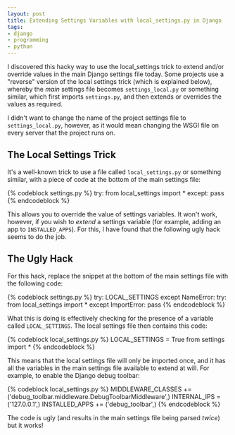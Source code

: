 ```yaml
--- 
layout: post
title: Extending Settings Variables with local_settings.py in Django
tags: 
- django
- programming
- python
---
```


I discovered this hacky way to use the local_settings trick to extend and/or
override values in the main Django settings file today. Some projects use
a "reverse" version of the local settings trick (which is explained below),
whereby the *main* settings file becomes `settings_local.py` or something
similar, which first imports `settings.py`, and then extends or overrides the
values as required.

<!--more-->

I didn't want to change the name of the project settings file to
`settings_local.py`, however, as it would mean changing the WSGI file on every
server that the project runs on.

The Local Settings Trick
------------------------

It's a well-known trick to use a file called `local_settings.py` or something
similar, with a piece of code at the bottom of the main settings file:

{% codeblock settings.py %}
try:
    from local_settings import *
except:
    pass
{% endcodeblock %}

This allows you to override the value of settings variables. It won't work,
however, if you wish to _extend_ a settings variable (for example, adding an
app to `INSTALLED_APPS`). For this, I have found that the following ugly hack
seems to do the job.

The Ugly Hack
-------------

For this hack, replace the snippet at the bottom of the main settings file with
the following code:

{% codeblock settings.py %}
try:
    LOCAL_SETTINGS
except NameError:
    try:
        from local_settings import *
    except ImportError:
        pass
{% endcodeblock %}

What this is doing is effectively checking for the presence of a variable called
`LOCAL_SETTINGS`. The local settings file then contains this code:

{% codeblock local_settings.py %}
LOCAL_SETTINGS = True
from settings import *
{% endcodeblock %}

This means that the local settings file will only be imported once, and it has
all the variables in the main settings file available to extend at will. For
example, to enable the Django debug toolbar:

{% codeblock local_settings.py %}
MIDDLEWARE_CLASSES +=
('debug_toolbar.middleware.DebugToolbarMiddleware',)
INTERNAL_IPS = ('127.0.0.1',)
INSTALLED_APPS += ('debug_toolbar',)
{% endcodeblock %}

The code is ugly (and results in the main settings file being parsed _twice_)
but it works!
